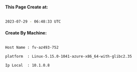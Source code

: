 
   
#### This Page Create at:

```bash

2023-07-29 - 06:48:33 UTC

```

#### Create By Machine:

```bash

Host Name : fv-az493-752

platform  : Linux-5.15.0-1041-azure-x86_64-with-glibc2.35

Ip Local  : 10.1.0.8

```

